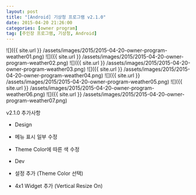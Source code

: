 ```yaml
---
layout: post
title: "[Android] 기상청 프로그램 v2.1.0"
date: 2015-04-20 21:26:00
categories: [owner program]
tag: [주인장 프로그램, 기상청, Android]
---
```


![]({{ site.url }} /assets/images/2015/2015-04-20-owner-program-weather01.png)
![]({{ site.url }} /assets/images/2015/2015-04-20-owner-program-weather02.png)
![]({{ site.url }} /assets/images/2015/2015-04-20-owner-program-weather03.png)
![]({{ site.url }} /assets/images/2015/2015-04-20-owner-program-weather04.png)
![]({{ site.url }} /assets/images/2015/2015-04-20-owner-program-weather05.png)
![]({{ site.url }} /assets/images/2015/2015-04-20-owner-program-weather06.png)
![]({{ site.url }} /assets/images/2015/2015-04-20-owner-program-weather07.png)


v2.1.0 추가사항

- Design
 - 메뉴 표시 일부 수정
 - Theme Color에 따른 색 수정

- Dev
 - 설정 추가 (Theme Color 선택)
 - 4x1 Widget 추가 (Vertical Resize On)
